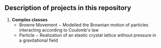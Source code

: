 ## Description of projects in this repository

1. **Complex classes**
    - Browne Movement $-$ Modelled the Brownian motion of particles interacting according to Coulomb's law
    - Particle $-$ Realization of an elastic crystal lattice without pressure in a gravitational field
